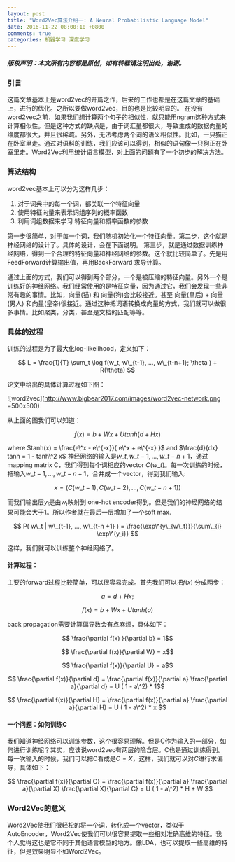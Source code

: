 ```yaml
---
layout: post
title: "Word2Vec算法介绍一: A Neural Probabilistic Language Model"
date: 2016-11-22 08:00:10 +0800
comments: true
categories: 机器学习 深度学习
---
```


##### 版权声明：本文所有内容都是原创，如有转载请注明出处，谢谢。

### 引言
这篇文章基本上是word2vec的开篇之作，后来的工作也都是在这篇文章的基础上，进行的优化。之所以要做word2vec，目的也是比较明显的。
在没有word2vec之前，如果我们想计算两个句子的相似性，就只能用ngram这种方式来计算相似性。但是这种方式的缺点是，由于词汇量都很大，导致生成的数据向量的维度都很大，并且很稀疏。另外，无法考虑两个词的语义相似性。比如，一只猫正在卧室里走。通过对语料的训练，我们应该可以得到，相似的语句像一只狗正在卧室里走。Word2Vec利用统计语言模型，对上面的问题有了一个初步的解决方法。

### 算法结构
word2vec基本上可以分为这样几步：

1. 对于词典中的每一个词，都关联一个特征向量
2. 使用特征向量来表示词组序列的概率函数
3. 利用词组数据来学习 特征向量和概率函数的参数

第一步很简单，对于每一个词，我们随机初始化一个特征向量。第二步，这个就是神经网络的设计了。具体的设计，会在下面说明。
第三步，就是通过数据训练神经网络，得到一个合理的特征向量和神经网络的参数。这个就比较简单了。先是用FeedForward计算输出值，再用BackForward 求导计算。

通过上面的方式，我们可以得到两个部分，一个是被压缩的特征向量。另外一个是训练好的神经网络。我们经常使用的是特征向量，因为通过它，我们会发现一些非常有趣的事情。比如，向量(猫) 和 向量(狗)会比较接近。甚至 向量(皇后) + 向量(男人) 和向量(皇帝)很接近。通过这种把词语转换成向量的方式，我们就可以做很多事情。比如聚类，分类，甚至是文档的匹配等等。

### 具体的过程
训练的过程是为了最大化log-likelihood，定义如下：

$$ L = \frac{1}{T} \sum_t \log f(w_t, w\_{t-1}, ..., w\_{t-n+1}; \theta ) + R(\theta) $$

论文中给出的具体计算过程如下图：

![word2vec](http://www.bigbear2017.com/images/word2vec-network.png =500x500)

从上面的图我们可以知道：

$$ f(x) = b + Wx + U tanh(d + Hx)$$

where $tanh(x) = \frac{e\^x - e\^{-x}}{ e\^x + e\^{-x} }$ and $\frac{d}{dx} tanh = 1 - tanh\^2 x$
神经网络的输入是$w\_t, w\_{t-1}, ..., w\_{t-n +1}$，通过mapping matrix C，我们得到每个词相应的vector $C(w\_t )$。每一次训练的时候，把输入$w\_{t-1}, ... , w\_{t-n+1}$，合并成一个vector，得到我们输入:

$$ x = ( C(w\_{t-1}), C(w\_{t-2}), ..., C(w\_{t-n+1})) $$

而我们输出层$y_i$是由$w_t$映射到 one-hot encoder得到。但是我们的神经网络的结果可能会大于1。所以作者就在最后一层增加了一个soft max.

$$ P( w\_t | w\_{t-1}, ..., w\_{t-n +1} )  = \frac{\exp\^{y\_{w\_t}}}{\sum\_{i} \exp\^{y_i}} $$

这样，我们就可以训练整个神经网络了。

#### 计算过程：
主要的forward过程比较简单，可以很容易完成。首先我们可以把$f(x)$ 分成两步：

$$a = d + Hx;$$

$$f(x) = b + Wx + U tanh(a)$$

back propagation需要计算偏导数会有点麻烦，具体如下：

$$ \frac{\partial f(x) }{\partial b} = 1$$

$$ \frac{\partial f(x)}{\partial W} = x$$

$$ \frac{\partial f(x)}{\partial U} = a$$

$$ \frac{\partial f(x)}{\partial d} =  \frac{\partial f(x)}{\partial a}  \frac{\partial a}{\partial d} = U ( 1 - a\^2) * 1$$

$$ \frac{\partial f(x)}{\partial H} =  \frac{\partial f(x)}{\partial a}  \frac{\partial a}{\partial H} = U ( 1 - a\^2) * x $$

#### 一个问题：如何训练C
 我们知道神经网络可以训练参数，这个很容易理解。但是C作为输入的一部分，如何进行训练呢？其实，应该说word2vec有两层的隐含层。C也是通过训练得到。每一次输入的时候，我们可以把C看成是$C = X$，这样，我们就可以对$C$进行求偏导，具体如下：

$$ \frac{\partial f(x)}{\partial C} =  \frac{\partial f(x)}{\partial a}  \frac{\partial a}{\partial X}  \frac{\partial X}{\partial C} = U ( 1 - a\^2) * H + W $$

### Word2Vec的意义
Word2Vec使我们很轻松的将一个词，转化成一个vector，类似于AutoEncoder，Word2Vec使我们可以很容易提取一些相对准确高维的特征。我个人觉得这也是它不同于其他语言模型的地方。像LDA，也可以提取一些高维的特征，但是效果明显不如Word2Vec。
